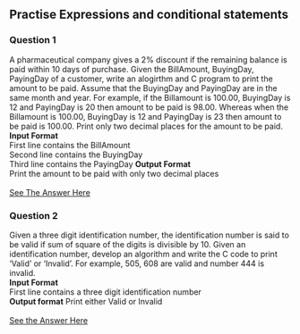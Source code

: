 ## Practise Expressions and conditional statements

### Question 1
A pharmaceutical company gives a 2% discount if the remaining balance is
paid within 10 days of purchase. Given the BillAmount, BuyingDay,
PayingDay of a customer, write an alogirthm and C program to print
the amount to be paid. Assume that the BuyingDay and PayingDay are
in the same month and year. For example, if the Billamount is 100.00,
BuyingDay is 12 and PayingDay is 20 then amount to be paid is 98.00.
Whereas when the Billamount is 100.00, BuyingDay is 12 and PayingDay is
23 then amount to be paid is 100.00. Print only two decimal places for the amount to be paid.
<br />
<b>Input Format</b> <br />
First line contains the BillAmount
<br />
Second line contains the BuyingDay
<br />
Third line contains the PayingDay
<b>Output Format</b> <br />
Print the amount to be paid with only two decimal places
<br /> <br />
[See The Answer Here](ques1.c)

### Question 2
Given a three digit identification number, the identification number
is said to be valid if sum of square of the digits is divisible by 10.
Given an identification number, develop an algorithm and write the C code
to print ‘Valid’ or ‘Invalid’. For example, 505, 608 are valid and number 444 is invalid.
<br />
<b>Input Format</b><br />
First line contains a three digit identification number<br />
<b>Output format</b>
Print either Valid or Invalid
<br /><br />
[See the Answer Here](ques2.c)
